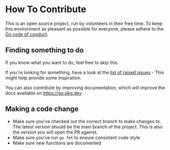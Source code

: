 # How To Contribute

This is an open source project, run by volunteers in their free time. To keep this environment as 
pleasant as possible for everyone, please adhere to the [Go code of conduct](https://golang.org/conduct).

## Finding something to do

If you know what you want to do, feel free to skip this.

If you're looking for something, have a look at the 
[list of raised issues](https://github.com/PaulSonOfLars/gotgbot/issues) - This might help provide some inspiration.

You can also contribute by improving documentation, which will improve the docs available on https://go.pkg.dev.

## Making a code change
- Make sure you've checked out the correct branch to make changes to. The latest version should be the main branch of 
  the project. This is also the version you will open the PR against.
- Make sure you've run `go fmt` to ensure consistent code style
- Make sure new functions are documented

